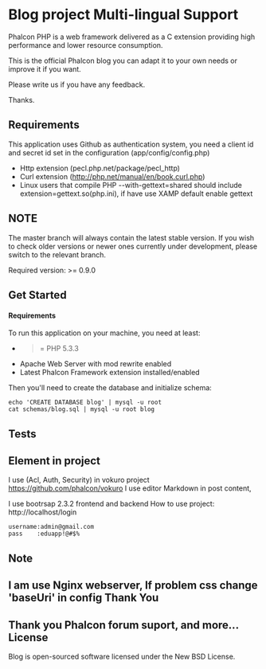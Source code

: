 Blog project Multi-lingual Support
==================================

Phalcon PHP is a web framework delivered as a C extension providing high
performance and lower resource consumption.

This is the official Phalcon blog you can adapt it to your own needs or improve it
if you want.

Please write us if you have any feedback.

Thanks.

Requirements
------------

This application uses Github as authentication system, you need a client id and secret id
set in the configuration (app/config/config.php)

* Http extension (pecl.php.net/package/pecl_http)
* Curl extension (http://php.net/manual/en/book.curl.php)
* Linux users that compile PHP --with-gettext=shared should include extension=gettext.so(php.ini), if have use XAMP default enable gettext

NOTE
----
The master branch will always contain the latest stable version. If you wish
to check older versions or newer ones currently under development, please
switch to the relevant branch.

Required version: >= 0.9.0

Get Started
-----------

#### Requirements

To run this application on your machine, you need at least:

* >= PHP 5.3.3
* Apache Web Server with mod rewrite enabled
* Latest Phalcon Framework extension installed/enabled

Then you'll need to create the database and initialize schema:

    echo 'CREATE DATABASE blog' | mysql -u root
    cat schemas/blog.sql | mysql -u root blog

Tests
-----
   
Element in project
------------------
I use (Acl, Auth, Security) in vokuro project https://github.com/phalcon/vokuro	
I use editor Markdown in post content,

I use bootrsap 2.3.2 frontend and backend
How to use project:
http://localhost/login

	username:admin@gmail.com
	pass	:eduapp!@#$%
Note
------
I am use Nginx webserver, If problem css change 'baseUri' in config
Thank You
---------
Thank you Phalcon forum suport, and more...
License
-------
Blog is open-sourced software licensed under the New BSD License.

